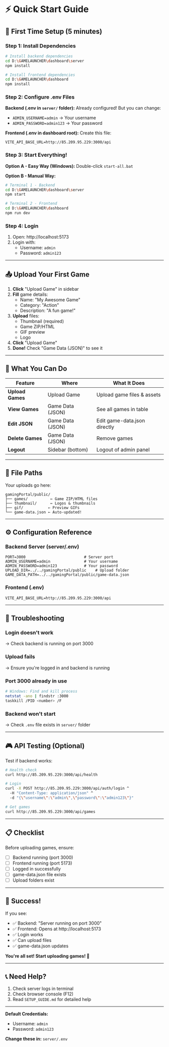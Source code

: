 # ⚡ Quick Start Guide

## 🚀 First Time Setup (5 minutes)

### Step 1: Install Dependencies
```bash
# Install backend dependencies
cd D:\GAMELAUNCHER\dashboard\server
npm install

# Install frontend dependencies
cd D:\GAMELAUNCHER\dashboard
npm install
```

### Step 2: Configure .env Files

**Backend (.env in `server/` folder):**
Already configured! But you can change:
- `ADMIN_USERNAME=admin` → Your username
- `ADMIN_PASSWORD=admin123` → Your password

**Frontend (.env in dashboard root):**
Create this file:
```env
VITE_API_BASE_URL=http://85.209.95.229:3000/api
```

### Step 3: Start Everything!

**Option A - Easy Way (Windows):**
Double-click `start-all.bat`

**Option B - Manual Way:**
```bash
# Terminal 1 - Backend
cd D:\GAMELAUNCHER\dashboard\server
npm start

# Terminal 2 - Frontend
cd D:\GAMELAUNCHER\dashboard
npm run dev
```

### Step 4: Login
1. Open: http://localhost:5173
2. Login with:
   - Username: `admin`
   - Password: `admin123`

---

## 📤 Upload Your First Game

1. **Click** "Upload Game" in sidebar
2. **Fill** game details:
   - Name: "My Awesome Game"
   - Category: "Action"
   - Description: "A fun game!"
3. **Upload** files:
   - Thumbnail (required)
   - Game ZIP/HTML
   - GIF preview
   - Logo
4. **Click** "Upload Game"
5. **Done!** Check "Game Data (JSON)" to see it

---

## 🎯 What You Can Do

| Feature | Where | What It Does |
|---------|-------|-------------|
| **Upload Games** | Upload Game | Upload game files & assets |
| **View Games** | Game Data (JSON) | See all games in table |
| **Edit JSON** | Game Data (JSON) | Edit game-data.json directly |
| **Delete Games** | Game Data (JSON) | Remove games |
| **Logout** | Sidebar (bottom) | Logout of admin panel |

---

## 📁 File Paths

Your uploads go here:
```
gamingPortal/public/
├── games/          ← Game ZIP/HTML files
├── thumbnail/      ← Logos & thumbnails
├── gif/           ← Preview GIFs
└── game-data.json ← Auto-updated!
```

---

## ⚙️ Configuration Reference

### Backend Server (server/.env)
```env
PORT=3000                          # Server port
ADMIN_USERNAME=admin               # Your username
ADMIN_PASSWORD=admin123            # Your password
UPLOAD_DIR=../../gamingPortal/public    # Upload folder
GAME_DATA_PATH=../../gamingPortal/public/game-data.json
```

### Frontend (.env)
```env
VITE_API_BASE_URL=http://85.209.95.229:3000/api
```

---

## 🔧 Troubleshooting

### Login doesn't work
→ Check backend is running on port 3000

### Upload fails
→ Ensure you're logged in and backend is running

### Port 3000 already in use
```bash
# Windows: Find and kill process
netstat -ano | findstr :3000
taskkill /PID <number> /F
```

### Backend won't start
→ Check `.env` file exists in `server/` folder

---

## 🎮 API Testing (Optional)

Test if backend works:
```bash
# Health check
curl http://85.209.95.229:3000/api/health

# Login
curl -X POST http://85.209.95.229:3000/api/auth/login ^
  -H "Content-Type: application/json" ^
  -d "{\"username\":\"admin\",\"password\":\"admin123\"}"

# Get games
curl http://85.209.95.229:3000/api/games
```

---

## 📋 Checklist

Before uploading games, ensure:
- [ ] Backend running (port 3000)
- [ ] Frontend running (port 5173)
- [ ] Logged in successfully
- [ ] game-data.json file exists
- [ ] Upload folders exist

---

## 🎉 Success!

If you see:
- ✅ Backend: "Server running on port 3000"
- ✅ Frontend: Opens at http://localhost:5173
- ✅ Login works
- ✅ Can upload files
- ✅ game-data.json updates

**You're all set! Start uploading games! 🚀**

---

## 📞 Need Help?

1. Check server logs in terminal
2. Check browser console (F12)
3. Read `SETUP_GUIDE.md` for detailed help

---

**Default Credentials:**
- Username: `admin`
- Password: `admin123`

**Change these in:** `server/.env`
